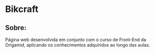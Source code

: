 <h1>Bikcraft</h1>

<h2>Sobre:</h2>
<p>Página web desenvolvida em conjunto com o curso de Front-End da Origamid, aplicando os conhecimentos adquiridos ao longo das aulas.</p>
